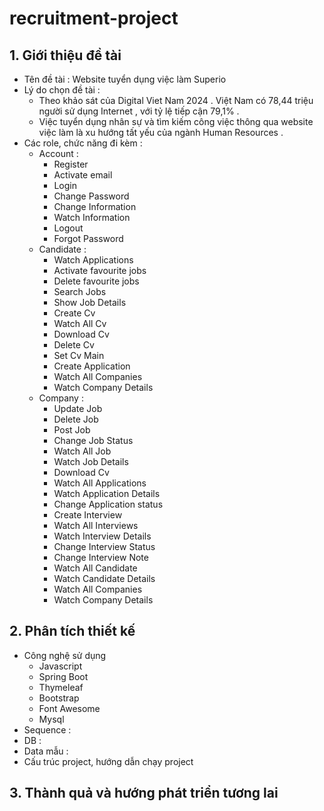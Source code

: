 # recruitment-project

## 1. Giới thiệu đề tài
- Tên đề tài : Website tuyển dụng việc làm Superio
- Lý do chọn đề tài :
  + Theo khảo sát của Digital Viet Nam 2024 . Việt Nam có 
    78,44 triệu người sử dụng Internet , với tỷ lệ tiếp cận 
    79,1% .
  + Việc tuyển dụng nhân sự và tìm kiếm công việc thông qua 
    website việc làm là xu hướng tất yếu của ngành Human 
    Resources .
- Các role, chức năng đi kèm :
  + Account : 
    + Register
    + Activate email 
    + Login
    + Change Password
    + Change Information
    + Watch Information
    + Logout
    + Forgot Password
  + Candidate :
    + Watch Applications
    + Activate favourite jobs
    + Delete favourite jobs
    + Search Jobs
    + Show Job Details
    + Create Cv
    + Watch All Cv
    + Download Cv
    + Delete Cv
    + Set Cv Main
    + Create Application
    + Watch All Companies
    + Watch Company Details
  + Company :
    + Update Job
    + Delete Job
    + Post Job
    + Change Job Status
    + Watch All Job
    + Watch Job Details
    + Download Cv
    + Watch All Applications
    + Watch Application Details
    + Change Application status
    + Create Interview
    + Watch All Interviews
    + Watch Interview Details
    + Change Interview Status
    + Change Interview Note
    + Watch All Candidate
    + Watch Candidate Details
    + Watch All Companies
    + Watch Company Details

## 2. Phân tích thiết kế
- Công nghệ sử dụng
  + Javascript
  + Spring Boot
  + Thymeleaf
  + Bootstrap
  + Font Awesome
  + Mysql
- Sequence : 
- DB :
- Data mẫu :
- Cấu trúc project, hướng dẫn chạy project

## 3. Thành quả và hướng phát triển tương lai
